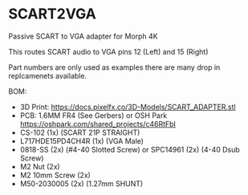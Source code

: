 # SCART2VGA
Passive SCART to VGA adapter for Morph 4K 

This routes SCART audio to VGA pins 12 (Left) and 15 (Right)

Part numbers are only used as examples there are many drop in replcamenets available.

BOM:

- 3D Print: https://docs.pixelfx.co/3D-Models/SCART_ADAPTER.stl
- PCB: 1.6MM FR4 (See Gerbers) or OSH Park https://oshpark.com/shared_projects/c46RtFbI
- CS-102 (1x) (SCART 21P STRAIGHT)
- L717HDE15PD4CH4R (1x) (VGA Male)
- 0818-SS (2x) (#4-40 Slotted Screw) or SPC14961 (2x) (4-40 Dsub Screw)
- M2 Nut (2x)
- M2 10mm Screw (2x)
- M50-2030005 (2x) (1.27mm SHUNT)
